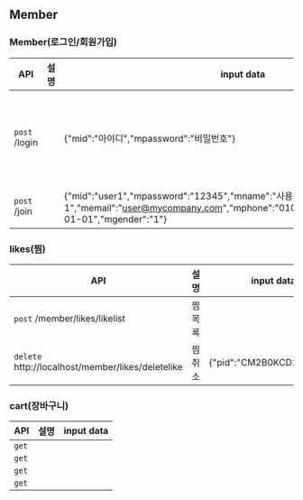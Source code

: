 ## Member

### Member(로그인/회원가입)

| API | 설명 | input data | output data |
| --- | --- | --- | --- |
| `post`  /login |  | {"mid":"아이디","mpassword":"비밀번호"} | {"result": "성공/실패여부","jwt": "토큰","mid": "아이디"}|
| `post`  /join |  | {"mid":"user1","mpassword":"12345","mname":"사용자1","memail":"user@mycompany.com","mphone":"01022227777","mbirth":"1990-01-01","mgender":"1"} | {"result": "성공여부"}|

### likes(찜)

| API | 설명 | input data | output data |
| --- | --- | --- | --- |
| `post`  /member/likes/likelist | 찜목록  |  | {"likedlist": [{"pid": "CM2B7NOT219W","pname": "크롭 데님 점퍼","pstatus": 1,"pcprice": 545000,"pcimg1": "http://newmedia.thehandsome.com/CM/2B/FW/CM2B7NOT219W_CP_W01.jpg/dims/resize/684x1032/"},{},{},{}]}|
| `delete` http://localhost/member/likes/deletelike  | 찜취소 | {"pid":"CM2B0KCD231WP1"} | {"result": "성공여부"} |

### cart(장바구니)

| API | 설명 | input data |
| --- | --- | --- |
| `get`  |  |  |
| `get`  |  |  |
| `get`  |  |  |
| `get`  |  |  |



